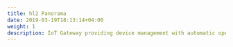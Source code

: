 ```yaml
---
title: hl2 Panorama
date: 2019-03-19T18:13:14+04:00
weight: 1
description: IoT Gateway providing device management with automatic operator provisioning, advanced device data collection, and a bunch of REST APIs to simplify its administration and integration in your infrastructure. It is compatible with a lot of LPWAN providers like Sigfox, Orange, The Things Network, Objenious and more.
---
```

